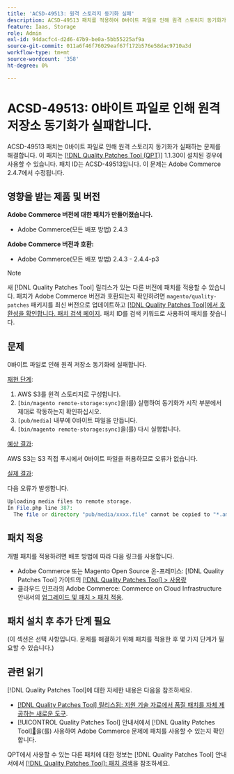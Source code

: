 ```yaml
---
title: 'ACSD-49513: 원격 스토리지 동기화 실패'
description: ACSD-49513 패치를 적용하여 0바이트 파일로 인해 원격 스토리지 동기화가 실패하는 Adobe Commerce 문제를 해결합니다.
feature: Iaas, Storage
role: Admin
exl-id: 94dacfc4-d2d6-47b9-be0a-5bb55225af9a
source-git-commit: 011a6f46f76029eaf67f172b576e58dac9710a3d
workflow-type: tm+mt
source-wordcount: '358'
ht-degree: 0%

---
```


# ACSD-49513: 0바이트 파일로 인해 원격 저장소 동기화가 실패합니다.

ACSD-49513 패치는 0바이트 파일로 인해 원격 스토리지 동기화가 실패하는 문제를 해결합니다. 이 패치는 [[!DNL Quality Patches Tool (QPT)]](https://experienceleague.adobe.com/ko/docs/commerce-operations/tools/quality-patches-tool/quality-patches-tool-to-self-serve-quality-patches) 1.1.30이 설치된 경우에 사용할 수 있습니다. 패치 ID는 ACSD-49513입니다. 이 문제는 Adobe Commerce 2.4.7에서 수정됩니다.

## 영향을 받는 제품 및 버전

**Adobe Commerce 버전에 대한 패치가 만들어졌습니다.**

* Adobe Commerce(모든 배포 방법) 2.4.3

**Adobe Commerce 버전과 호환:**

* Adobe Commerce(모든 배포 방법) 2.4.3 - 2.4.4-p3

>[!NOTE]
>
>새 [!DNL Quality Patches Tool] 릴리스가 있는 다른 버전에 패치를 적용할 수 있습니다. 패치가 Adobe Commerce 버전과 호환되는지 확인하려면 `magento/quality-patches` 패키지를 최신 버전으로 업데이트하고 [[!DNL Quality Patches Tool]에서 호환성을 확인합니다. 패치 검색 페이지](https://experienceleague.adobe.com/tools/commerce-quality-patches/index.html?lang=ko). 패치 ID를 검색 키워드로 사용하여 패치를 찾습니다.

## 문제

0바이트 파일로 인해 원격 저장소 동기화에 실패합니다.

<u>재현 단계</u>:

1. AWS S3를 원격 스토리지로 구성합니다.
1. `[bin/magento remote-storage:sync]`을(를) 실행하여 동기화가 시작 부분에서 제대로 작동하는지 확인하십시오.
1. `[pub/media]` 내부에 0바이트 파일을 만듭니다.
1. `[bin/magento remote-storage:sync]`을(를) 다시 실행합니다.

<u>예상 결과</u>:

AWS S3는 S3 직접 푸시에서 0바이트 파일을 허용하므로 오류가 없습니다.

<u>실제 결과</u>:

다음 오류가 발생합니다.

```PHP
Uploading media files to remote storage.
In File.php line 387:
  The file or directory "pub/media/xxxx.file" cannot be copied to "*.amazonaws.com/media/xxxx.file"
```

## 패치 적용

개별 패치를 적용하려면 배포 방법에 따라 다음 링크를 사용합니다.

* Adobe Commerce 또는 Magento Open Source 온-프레미스: [!DNL Quality Patches Tool] 가이드의 [[!DNL Quality Patches Tool] > 사용량](/help/tools/quality-patches-tool/usage.md)
* 클라우드 인프라의 Adobe Commerce: Commerce on Cloud Infrastructure 안내서의 [업그레이드 및 패치 > 패치 적용](https://experienceleague.adobe.com/docs/commerce-cloud-service/user-guide/develop/upgrade/apply-patches.html?lang=ko).

## 패치 설치 후 추가 단계 필요

(이 섹션은 선택 사항입니다. 문제를 해결하기 위해 패치를 적용한 후 몇 가지 단계가 필요할 수 있습니다.) 

## 관련 읽기

[!DNL Quality Patches Tool]에 대한 자세한 내용은 다음을 참조하세요.

* [[!DNL Quality Patches Tool] 릴리스됨: 지원 기술 자료에서 품질 패치를 자체 제공하는 새로운 도구](https://experienceleague.adobe.com/ko/docs/commerce-operations/tools/quality-patches-tool/quality-patches-tool-to-self-serve-quality-patches).
* [!UICONTROL Quality Patches Tool] 안내서에서  [!DNL Quality Patches Tool][&#128279;](/help/tools/quality-patches-tool/patches-available-in-qpt/check-patch-for-magento-issue-with-magento-quality-patches.md)을(를) 사용하여 Adobe Commerce 문제에 패치를 사용할 수 있는지 확인합니다.


QPT에서 사용할 수 있는 다른 패치에 대한 정보는 [!DNL Quality Patches Tool] 안내서에서 [[!DNL Quality Patches Tool]: 패치 검색](https://experienceleague.adobe.com/tools/commerce-quality-patches/index.html?lang=ko)을 참조하세요.
